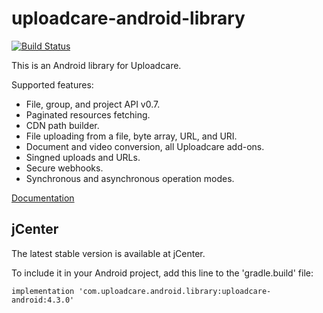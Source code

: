 uploadcare-android-library
===============

[![Build Status](https://travis-ci.com/uploadcare/uploadcare-android.png?branch=master)](https://travis-ci.com/uploadcare/uploadcare-android)

This is an Android library for Uploadcare.

Supported features:

- File, group, and project API v0.7.
- Paginated resources fetching.
- CDN path builder.
- File uploading from a file, byte array, URL, and URI.
- Document and video conversion, all Uploadcare add-ons.
- Singned uploads and URLs.
- Secure webhooks.
- Synchronous and asynchronous operation modes.

[Documentation](https://github.com/uploadcare/uploadcare-android/blob/master/documentation/LIBRARY.md)

## jCenter

The latest stable version is available at jCenter.

To include it in your Android project, add this line to the 'gradle.build' file:

```
implementation 'com.uploadcare.android.library:uploadcare-android:4.3.0'
```
